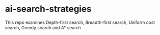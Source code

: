 # ai-search-strategies
This repo examines Depth-first search, Breadth-first search, Uniform cost search, Greedy search and A* search
